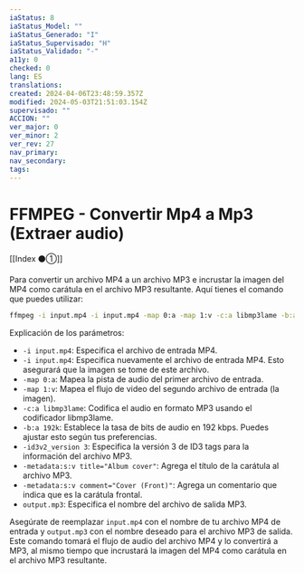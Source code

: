 ```yaml
---
iaStatus: 8
iaStatus_Model: ""
iaStatus_Generado: "I"
iaStatus_Supervisado: "H"
iaStatus_Validado: "-"
a11y: 0
checked: 0
lang: ES
translations: 
created: 2024-04-06T23:48:59.357Z
modified: 2024-05-03T21:51:03.154Z
supervisado: ""
ACCION: ""
ver_major: 0
ver_minor: 2
ver_rev: 27
nav_primary: 
nav_secondary: 
tags:
---
```

# FFMPEG - Convertir Mp4 a Mp3 (Extraer audio)

[[Index ⚫①]]

Para convertir un archivo MP4 a un archivo MP3 e incrustar la imagen del MP4 como carátula en el archivo MP3 resultante. Aquí tienes el comando que puedes utilizar:

```sh
ffmpeg -i input.mp4 -i input.mp4 -map 0:a -map 1:v -c:a libmp3lame -b:a 192k -id3v2_version 3 -metadata:s:v title="Album cover" -metadata:s:v comment="Cover (Front)" output.mp3
```

Explicación de los parámetros:

- `-i input.mp4`: Especifica el archivo de entrada MP4.
- `-i input.mp4`: Especifica nuevamente el archivo de entrada MP4. Esto asegurará que la imagen se tome de este archivo.
- `-map 0:a`: Mapea la pista de audio del primer archivo de entrada.
- `-map 1:v`: Mapea el flujo de video del segundo archivo de entrada (la imagen).
- `-c:a libmp3lame`: Codifica el audio en formato MP3 usando el codificador libmp3lame.
- `-b:a 192k`: Establece la tasa de bits de audio en 192 kbps. Puedes ajustar esto según tus preferencias.
- `-id3v2_version 3`: Especifica la versión 3 de ID3 tags para la información del archivo MP3.
- `-metadata:s:v title="Album cover"`: Agrega el título de la carátula al archivo MP3.
- `-metadata:s:v comment="Cover (Front)"`: Agrega un comentario que indica que es la carátula frontal.
- `output.mp3`: Especifica el nombre del archivo de salida MP3.

Asegúrate de reemplazar `input.mp4` con el nombre de tu archivo MP4 de entrada y `output.mp3` con el nombre deseado para el archivo MP3 de salida. Este comando tomará el flujo de audio del archivo MP4 y lo convertirá a MP3, al mismo tiempo que incrustará la imagen del MP4 como carátula en el archivo MP3 resultante.